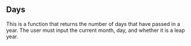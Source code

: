 ## Days
This is a function that returns the number of days that have passed in a year. The user must input the current month, day, and whether it is a leap year.

